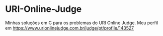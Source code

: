 # URI-Online-Judge
Minhas soluções em C para os problemas do URI Online Judge. Meu perfil em https://www.urionlinejudge.com.br/judge/pt/profile/143527
